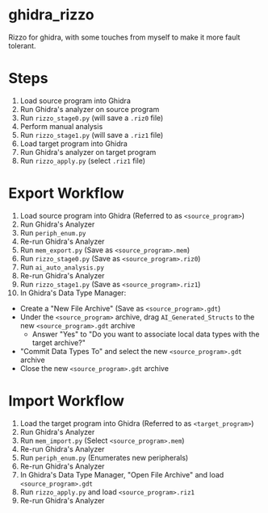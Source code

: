 # ghidra_rizzo
Rizzo for ghidra, with some touches from myself to make it more fault tolerant.

# Steps
1. Load source program into Ghidra
2. Run Ghidra's analyzer on source program
3. Run `rizzo_stage0.py` (will save a `.riz0` file)
4. Perform manual analysis
5. Run `rizzo_stage1.py` (will save a `.riz1` file)
6. Load target program into Ghidra
7. Run Ghidra's analyzer on target program
8. Run `rizzo_apply.py` (select `.riz1` file)





# Export Workflow
1. Load source program into Ghidra (Referred to as `<source_program>`)
2. Run Ghidra's Analyzer
3. Run `periph_enum.py`
4. Re-run Ghidra's Analyzer
5. Run `mem_export.py` (Save as `<source_program>.mem`)
6. Run `rizzo_stage0.py` (Save as `<source_program>.riz0`)
7. Run `ai_auto_analysis.py`
8. Re-run Ghidra's Analyzer
9. Run `rizzo_stage1.py` (Save as `<source_program>.riz1`)
10. In Ghidra's Data Type Manager:
- Create a "New File Archive" (Save as `<source_program>.gdt`)
- Under the `<source_program>` archive, drag `AI_Generated_Structs` to the new `<source_program>.gdt` archive
  - Answer "Yes" to "Do you want to associate local data types with the target archive?"
- "Commit Data Types To" and select the new `<source_program>.gdt` archive
- Close the new `<source_program>.gdt` archive

# Import Workflow
1. Load the target program into Ghidra (Referred to as `<target_program>`)
2. Run Ghidra's Analyzer
3. Run `mem_import.py` (Select `<source_program>.mem`)
4. Re-run Ghidra's Analyzer
5. Run `periph_enum.py` (Enumerates new peripherals)
6. Re-run Ghidra's Analyzer
7. In Ghidra's Data Type Manager, "Open File Archive" and load `<source_program>.gdt`
8. Run `rizzo_apply.py` and load `<source_program>.riz1`
9. Re-run Ghidra's Analyzer